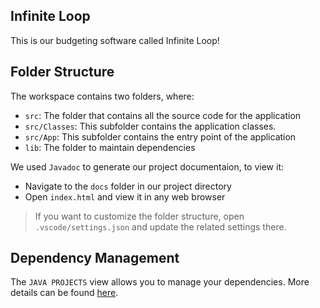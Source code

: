 ## Infinite Loop

This is our budgeting software called Infinite Loop!

## Folder Structure

The workspace contains two folders, where:

- `src`: The folder that contains all the source code for the application
- `src/Classes`: This subfolder contains the application classes.
- `src/App`: This subfolder contains the entry point of the application
- `lib`: The folder to maintain dependencies

We used `Javadoc` to generate our project documentaion, to view it:
- Navigate to the `docs` folder in our project directory
- Open `index.html` and view it in any web browser

> If you want to customize the folder structure, open `.vscode/settings.json` and update the related settings there.

## Dependency Management

The `JAVA PROJECTS` view allows you to manage your dependencies. More details can be found [here](https://github.com/microsoft/vscode-java-dependency#manage-dependencies).
